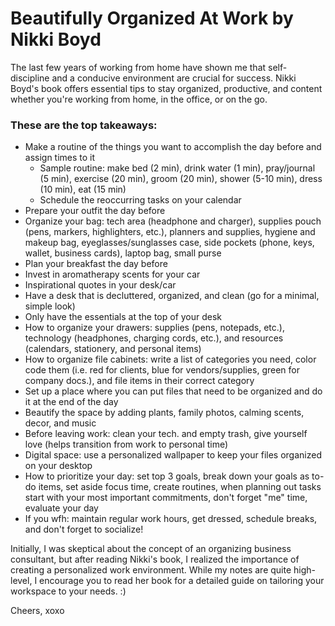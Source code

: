 # Beautifully Organized At Work by Nikki Boyd

The last few years of working from home have shown me that self-discipline and a conducive environment are crucial for success. Nikki Boyd's book offers essential tips to stay organized, productive, and content whether you're working from home, in the office, or on the go. 

### These are the top takeaways:
- Make a routine of the things you want to accomplish the day before and assign times to it
  - Sample routine: make bed (2 min), drink water (1 min), pray/journal (5 min), exercise (20 min), groom (20 min), shower (5-10 min), dress (10 min), eat (15 min)
  - Schedule the reoccurring tasks on your calendar
- Prepare your outfit the day before
- Organize your bag: tech area (headphone and charger), supplies pouch (pens, markers, highlighters, etc.), planners and supplies, hygiene and makeup bag, eyeglasses/sunglasses case, side pockets (phone, keys, wallet, business cards), laptop bag, small purse
- Plan your breakfast the day before
- Invest in aromatherapy scents for your car
- Inspirational quotes in your desk/car
- Have a desk that is decluttered, organized, and clean (go for a minimal, simple look)
- Only have the essentials at the top of your desk
- How to organize your drawers: supplies (pens, notepads, etc.), technology (headphones, charging cords, etc.), and resources (calendars, stationery, and personal items)
- How to organize file cabinets: write a list of categories you need, color code them (i.e. red for clients, blue for vendors/supplies, green for company docs.), and file items in their correct category
- Set up a place where you can put files that need to be organized and do it at the end of the day
- Beautify the space by adding plants, family photos, calming scents, decor, and music
- Before leaving work: clean your tech. and empty trash, give yourself love (helps transition from work to personal time)
- Digital space: use a personalized wallpaper to keep your files organized on your desktop
- How to prioritize your day: set top 3 goals, break down your goals as to-do items, set aside focus time, create routines, when planning out tasks start with your most important commitments, don't forget "me" time, evaluate your day
- If you wfh: maintain regular work hours, get dressed, schedule breaks, and don't forget to socialize!

Initially, I was skeptical about the concept of an organizing business consultant, but after reading Nikki's book, I realized the importance of creating a personalized work environment. While my notes are quite high-level, I encourage you to read her book for a detailed guide on tailoring your workspace to your needs. :)

Cheers,
xoxo
